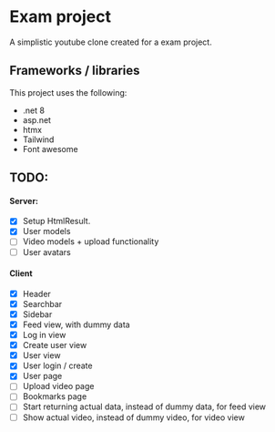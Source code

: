 # Exam project
 A simplistic youtube clone created for a exam project.

## Frameworks / libraries
This project uses the following:
* .net 8
* asp.net
* htmx
* Tailwind 
* Font awesome

## TODO:
#### Server:
- [x] Setup HtmlResult.
- [x] User models
- [ ] Video models + upload functionality
- [ ] User avatars

#### Client
- [x] Header
- [x] Searchbar
- [x] Sidebar
- [x] Feed view, with dummy data
- [x] Log in view
- [x] Create user view
- [x] User view
- [x] User login / create
- [x] User page
- [ ] Upload video page
- [ ] Bookmarks page
- [ ] Start returning actual data, instead of dummy data, for feed view
- [ ] Show actual video, instead of dummy video, for video view
